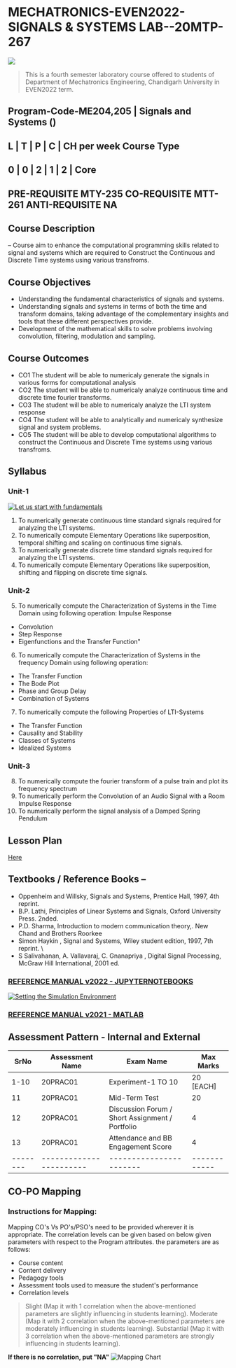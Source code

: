 # MECHATRONICS-EVEN2022-SIGNALS & SYSTEMS LAB--20MTP-267

[![](https://github.com/ChandigarhUniv/MECHATRONICS-EVEN2022-SIGNALS-SYSTEMS-LABORATORY--20MTP-267/blob/main/Gallery/SAS_INTRO2.PNG)](https://drive.google.com/file/d/1qwXqYMw2ztEwyFnDwwwOb92UGf2IG4LR/view?usp=sharing)

> This is a fourth semester laboratory course offered to students of Department of Mechatronics Engineering, Chandigarh University in EVEN2022 term.

Program-Code-ME204,205 | Signals and Systems ()
------------------------------------
L | T |	P | C | CH per week	Course Type
------------------------------------
0 | 0 |	2 | 1 | 2 |	Core
--------------------------------------------
PRE-REQUISITE	MTY-235
CO-REQUISITE	MTT-261
ANTI-REQUISITE	NA
------------------------------------------

## Course Description 
– Course aim to enhance the computational programming skills related to signal and systems which are required to Construct the Continuous and Discrete Time systems using various transfroms.

## Course Objectives 
- Understanding the fundamental characteristics of signals and systems.  
- Understanding signals and systems in terms of both the time and transform domains, taking advantage of the complementary insights and tools that these different perspectives provide.
- Development of the mathematical skills to solve problems involving convolution, filtering, modulation and sampling.

## Course Outcomes

- CO1	The student will be able to numericaly generate the signals in various forms for computational analysis
- CO2	The student will be able to numericaly analyze continuous time and discrete time fourier transforms.
- CO3	The student will be able to numericaly analyze the LTI system response
- CO4	The student will be able to analytically and numericaly synthesize signal and system problems.
- CO5	The student will be able to develop computational algorithms to construct the Continuous and Discrete Time systems using various transfroms.

## Syllabus

### Unit-1
[![Let us start with fundamentals](https://github.com/ChandigarhUniv/MECHATRONICS-EVEN2022-SIGNALS-SYSTEMS-LABORATORY--20MTP-267/blob/main/Gallery/SAS_UNIT-1.PNG)](https://drive.google.com/file/d/17wJgBE5qNEylZHfJ-4UZ-wXYwxP1_lWz/view?usp=sharing)
1. To numerically generate continuous time standard signals required for analyzing the LTI systems.
2. To numerically compute Elementary Operations like superposition, temporal shifting and scaling on continuous time signals.
3. To numerically generate discrete  time standard signals required for analyzing the LTI systems.
4. To numerically compute Elementary Operations like superposition, shifting and flipping  on discrete time signals.
### Unit-2
5. To numerically compute the Characterization of Systems in the Time Domain using following operation: Impulse Response
- Convolution
- Step Response
- Eigenfunctions and the Transfer Function"
6. To numerically compute the Characterization of Systems in the frequency  Domain using following operation:
- The Transfer Function
- The Bode Plot
- Phase and Group Delay
- Combination of Systems
7. To numerically compute the following  Properties of LTI-Systems 
- The Transfer Function
- Causality and Stability
- Classes of Systems
- Idealized Systems
### Unit-3
8. To numerically compute the fourier transform of a  pulse train and plot its frequency spectrum
9. To numerically perform the Convolution of an Audio Signal with a Room Impulse Response
10. To numerically perform the signal analysis of a Damped Spring Pendulum


## Lesson Plan

[Here](https://github.com/ChandigarhUniv/MECHATRONICS-EVEN2022-SIGNALS-SYSTEMS-LABORATORY--20MTP-267/blob/main/Gallery/SAS%20LAB%20PLAN.pdf)

## Textbooks / Reference Books – 

- Oppenheim and Willsky, Signals and Systems, Prentice Hall, 1997, 4th reprint.
- B.P. Lathi, Principles of Linear Systems and Signals, Oxford University Press. 2nded.
- P.D. Sharma, Introduction to modern communication theory,. New Chand and Brothers Roorkee
- Simon Haykin , Signal and Systems, Wiley student edition, 1997, 7th reprint. \
- S Salivahanan, A. Vallavaraj, C. Gnanapriya , Digital Signal Processing, McGraw Hill International, 2001 ed.

### [REFERENCE MANUAL v2022 - JUPYTERNOTEBOOKS](https://nbviewer.org/github/spatialaudio/signals-and-systems-lecture/blob/master/index.ipynb)

[![Setting the Simulation Environment](https://github.com/ChandigarhUniv/MECHATRONICS-EVEN2022-SIGNALS-SYSTEMS-LABORATORY--20MTP-267/blob/main/Gallery/SAS_INTRO.PNG)](https://drive.google.com/file/d/1Z5Y3BdA0BdH3JEQKHDD8nYvBIrb_ZOGb/view?usp=sharing)

### [REFERENCE MANUAL v2021 - MATLAB](https://github.com/ChandigarhUniv/MECHATRONICS-EVEN2022-SIGNALS-SYSTEMS-LABORATORY--20MTP-267/blob/main/Gallery/S_S_Lab_Handout_v2021.pdf)

## Assessment Pattern - Internal and External


SrNo	|    Assessment Name	|   Exam Name	        |  Max Marks
--------|-----------------------|-----------------------|------------
1-10	|    20PRAC01	        |   Experiment-1 TO 10  |  20 [EACH]
11	|    20PRAC01		|   Mid-Term Test       |  20
12	|    20PRAC01		|   Discussion Forum / Short Assignment / Portfolio	| 4
13	|    20PRAC01		|   Attendance and BB Engagement Score	| 4
--------|-----------------------|-----------------------|------------
## CO-PO Mapping

### Instructions for Mapping:
Mapping CO's Vs PO's/PSO's need to be provided wherever it is appropriate. The correlation levels can be given based on below given parameters with respect to the Program attributes. the parameters are as follows:

- Course content
- Content delivery
- Pedagogy tools
- Assessment tools used to measure the student's performance
- Correlation levels

> Slight (Map it with 1 correlation when the above-mentioned parameters are slightly influencing in students learning).
> Moderate (Map it with 2 correlation when the above-mentioned parameters are moderately influencing in students learning).
> Substantial (Map it with 3 correlation when the above-mentioned parameters are strongly influencing in students learning).

**If there is no correlation, put "NA"**
![Mapping Chart](https://github.com/ChandigarhUniv/MECHATRONICS-EVEN2022-SIGNALS-SYSTEMS-LABORATORY--20MTP-267/blob/main/Gallery/co-po%20sas%20lab.PNG)

